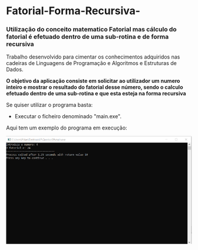 # Fatorial-Forma-Recursiva-
### Utilização do conceito matematico Fatorial mas cálculo do fatorial é efetuado dentro de uma sub-rotina e de forma recursiva
Trabalho desenvolvido para cimentar os conhecimentos adquiridos nas cadeiras de Linguagens de Programação e Algoritmos e Estruturas de Dados.

**O objetivo da aplicação consiste em solicitar ao utilizador um numero inteiro e mostrar o resultado do fatorial desse número, sendo o calculo efetuado dentro de uma sub-rotina e que esta esteja na forma recursiva**

Se quiser utilizar o programa basta:
* Executar o ficheiro denominado "main.exe".

Aqui tem um exemplo do programa em execução:

![](exe.PNG)
